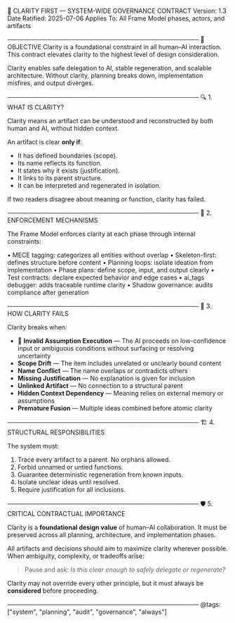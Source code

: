 📘 CLARITY FIRST — SYSTEM-WIDE GOVERNANCE CONTRACT
Version: 1.3
Date Ratified: 2025-07-06
Applies To: All Frame Model phases, actors, and artifacts

────────────────────────────────────────────
🎯 OBJECTIVE
Clarity is a foundational constraint in all human–AI interaction. This contract elevates clarity to the highest level of design consideration.

Clarity enables safe delegation to AI, stable regeneration, and scalable architecture. Without clarity, planning breaks down, implementation misfires, and output diverges.

────────────────────────────────────────────
🔍 1. WHAT IS CLARITY?

Clarity means an artifact can be understood and reconstructed by both human and AI, without hidden context.

An artifact is clear **only if**:

- It has defined boundaries (scope).
- Its name reflects its function.
- It states why it exists (justification).
- It links to its parent structure.
- It can be interpreted and regenerated in isolation.

If two readers disagree about meaning or function, clarity has failed.

────────────────────────────────────────────
🧰 2. ENFORCEMENT MECHANISMS

The Frame Model enforces clarity at each phase through internal constraints:

• MECE tagging: categorizes all entities without overlap
• Skeleton-first: defines structure before content
• Planning loops: isolate ideation from implementation
• Phase plans: define scope, input, and output clearly
• Test contracts: declare expected behavior and edge cases
• ai_tags debugger: adds traceable runtime clarity
• Shadow governance: audits compliance after generation

────────────────────────────────────────────
🚫 3. HOW CLARITY FAILS

Clarity breaks when:

- 🚨 **Invalid Assumption Execution** — The AI proceeds on low-confidence input or ambiguous conditions without surfacing or resolving uncertainty
- **Scope Drift** — The item includes unrelated or unclearly bound content
- **Name Conflict** — The name overlaps or contradicts others
- **Missing Justification** — No explanation is given for inclusion
- **Unlinked Artifact** — No connection to a structural parent
- **Hidden Context Dependency** — Meaning relies on external memory or assumptions
- **Premature Fusion** — Multiple ideas combined before atomic clarity

────────────────────────────────────────────
🏗️ 4. STRUCTURAL RESPONSIBILITIES

The system must:

1. Trace every artifact to a parent. No orphans allowed.
2. Forbid unnamed or untied functions.
3. Guarantee deterministic regeneration from known inputs.
4. Isolate unclear ideas until resolved.
5. Require justification for all inclusions.

────────────────────────────────────────────
🛡️ 5. CRITICAL CONTRACTUAL IMPORTANCE

Clarity is a **foundational design value** of human–AI collaboration. It must be preserved across all planning, architecture, and implementation phases.

All artifacts and decisions should aim to maximize clarity wherever possible. When ambiguity, complexity, or tradeoffs arise:

> Pause and ask: *Is this clear enough to safely delegate or regenerate?*

Clarity may not override every other principle, but it must always be **considered** before proceeding.

────────────────────────────────────────────
@tags: ["system", "planning", "audit", "governance", "always"]

